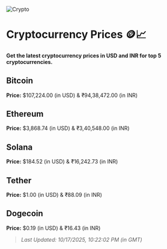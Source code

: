
![Crypto](https://www.techguide.com.au/wp-content/uploads/2020/11/crypto3.jpeg)

# Cryptocurrency Prices 🪙📈

#### Get the latest cryptocurrency prices in USD and INR for top 5 cryptocurrencies.

## Bitcoin

**Price:** $107,224.00 (in USD) & ₹94,38,472.00 (in INR)

## Ethereum

**Price:** $3,868.74 (in USD) & ₹3,40,548.00 (in INR)

## Solana

**Price:** $184.52 (in USD) & ₹16,242.73 (in INR)

## Tether

**Price:** $1.00 (in USD) & ₹88.09 (in INR)

## Dogecoin

**Price:** $0.19 (in USD) & ₹16.43 (in INR)

> _Last Updated: 10/17/2025, 10:22:02 PM (in GMT)_
